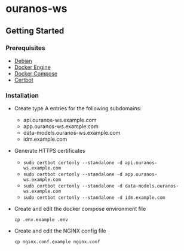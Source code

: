 # ouranos-ws

## Getting Started

### Prerequisites

- [Debian](https://www.debian.org)
- [Docker Engine](https://docs.docker.com/engine/install/)
- [Docker Compose](https://docs.docker.com/compose/install/)
- [Certbot](https://certbot.eff.org/instructions?ws=other&os=debianbuster)

### Installation

- Create type A entries for the following subdomains:
    - api.ouranos-ws.example.com
    - app.ouranos-ws.example.com
    - data-models.ouranos-ws.example.com
    - idm.example.com

- Generate HTTPS certificates
    - `sudo certbot certonly --standalone -d api.ouranos-ws.example.com`
    - `sudo certbot certonly --standalone -d app.ouranos-ws.example.com`
    - `sudo certbot certonly --standalone -d data-models.ouranos-ws.example.com`
    - `sudo certbot certonly --standalone -d idm.example.com`

- Create and edit the docker compose environment file
    ```
    cp .env.example .env
    ```

- Create and edit the NGINX config file
    ```
    cp nginx.conf.example nginx.conf
    ```
